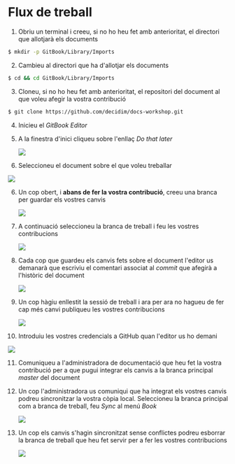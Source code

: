 # Flux de treball

1. Obriu un terminal i creeu, si no ho heu fet amb anterioritat, el directori que allotjarà els documents
```bash
$ mkdir -p GitBook/Library/Imports
```

2. Cambieu al directori que ha d'allotjar els documents
```bash
$ cd && cd GitBook/Library/Imports
```

3. Cloneu, si no ho heu fet amb anterioritat, el repositori del document al que voleu afegir la vostra contribució
```bash
$ git clone https://github.com/decidim/docs-workshop.git
```

4. Inicieu el *GitBook Editor*

5. A la finestra d'inici cliqueu sobre l'enllaç *Do that later*

   ![](./img/flux-writer-01.png)

6. Seleccioneu el document sobre el que voleu treballar

  ![](./img/flux-writer-02.png)

6. Un cop obert, i **abans de fer la vostra contribució**, creeu una branca per guardar els vostres canvis

   ![](./img/flux-writer-03.png)

7. A continuació seleccioneu la branca de treball i feu les vostres contribucions

   ![](./img/flux-writer-04.png)

8. Cada cop que guardeu els canvis fets sobre el document l'editor us demanarà que escriviu el comentari associat al *commit* que afegirà a l'històric del document

   ![](./img/flux-writer-05.png)

9. Un cop hàgiu enllestit la sessió de treball i ara per ara no hagueu de fer cap més canvi publiqueu les vostres contribucions

   ![](./img/flux-writer-06.png)

10. Introduiu les vostres credencials a GitHub quan l'editor us ho demani

   ![](./img/flux-writer-07.png)

11. Comuniqueu a l'administradora de documentació que heu fet la vostra contribució per a que pugui integrar els canvis a la branca principal  *master* del document

12. Un cop l'administradora us comuniqui que ha integrat els vostres canvis podreu sincronitzar la vostra còpia local. Seleccioneu la branca principal com a branca de treball, feu *Sync* al menú *Book*

    ![](./img/flux-writer-08.png)

13. Un cop els canvis s'hagin sincronitzat sense conflictes podreu esborrar la branca de treball que heu fet servir per a fer les vostres contribucions

    ![](./img/flux-writer-09.png)

